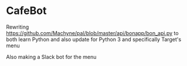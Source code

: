 # CafeBot
Rewriting https://github.com/Machyne/pal/blob/master/api/bonapp/bon_api.py to both learn Python and also update for Python 3 and specifically Target's menu

Also making a Slack bot for the menu
